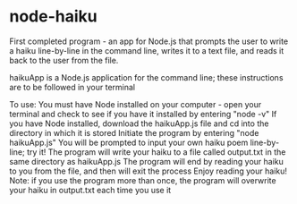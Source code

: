 # node-haiku
First completed program - an app for Node.js that prompts the user to write a haiku line-by-line in the command line, writes it to a text file, and reads it back to the user from the file.

haikuApp is a Node.js application for the command line; these instructions are to be followed in your terminal

To use:
You must have Node installed on your computer - open your terminal and check to see if you have it installed by entering "node -v"
If you have Node installed, download the haikuApp.js file and cd into the directory in which it is stored
Initiate the program by entering "node haikuApp.js" 
You will be prompted to input your own haiku poem line-by-line; try it!
The program will write your haiku to a file called output.txt in the same directory as haikuApp.js
The program will end by reading your haiku to you from the file, and then will exit the process
Enjoy reading your haiku! Note: if you use the program more than once, the program will overwrite your haiku in output.txt each time you use it
